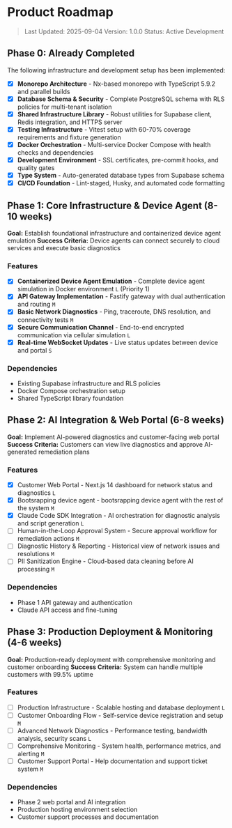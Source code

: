 # Product Roadmap

> Last Updated: 2025-09-04
> Version: 1.0.0
> Status: Active Development

## Phase 0: Already Completed

The following infrastructure and development setup has been implemented:

- [x] **Monorepo Architecture** - Nx-based monorepo with TypeScript 5.9.2 and parallel builds
- [x] **Database Schema & Security** - Complete PostgreSQL schema with RLS policies for multi-tenant isolation
- [x] **Shared Infrastructure Library** - Robust utilities for Supabase client, Redis integration, and HTTPS server
- [x] **Testing Infrastructure** - Vitest setup with 60-70% coverage requirements and fixture generation
- [x] **Docker Orchestration** - Multi-service Docker Compose with health checks and dependencies
- [x] **Development Environment** - SSL certificates, pre-commit hooks, and quality gates
- [x] **Type System** - Auto-generated database types from Supabase schema
- [x] **CI/CD Foundation** - Lint-staged, Husky, and automated code formatting

## Phase 1: Core Infrastructure & Device Agent (8-10 weeks)

**Goal:** Establish foundational infrastructure and containerized device agent emulation
**Success Criteria:** Device agents can connect securely to cloud services and execute basic diagnostics

### Features

- [x] **Containerized Device Agent Emulation** - Complete device agent simulation in Docker environment `L` (Priority 1)
- [x] **API Gateway Implementation** - Fastify gateway with dual authentication and routing `M`
- [x] **Basic Network Diagnostics** - Ping, traceroute, DNS resolution, and connectivity tests `M`
- [x] **Secure Communication Channel** - End-to-end encrypted communication via cellular simulation `L`
- [x] **Real-time WebSocket Updates** - Live status updates between device and portal `S`

### Dependencies

- Existing Supabase infrastructure and RLS policies
- Docker Compose orchestration setup
- Shared TypeScript library foundation

## Phase 2: AI Integration & Web Portal (6-8 weeks)

**Goal:** Implement AI-powered diagnostics and customer-facing web portal
**Success Criteria:** Customers can view live diagnostics and approve AI-generated remediation plans

### Features

- [x] Customer Web Portal - Next.js 14 dashboard for network status and diagnostics `L`
- [x] Bootsrapping device agent - bootsrapping device agent with the rest of the system `M`
- [x] Claude Code SDK Integration - AI orchestration for diagnostic analysis and script generation `L`
- [ ] Human-in-the-Loop Approval System - Secure approval workflow for remediation actions `M`
- [ ] Diagnostic History & Reporting - Historical view of network issues and resolutions `M`
- [ ] PII Sanitization Engine - Cloud-based data cleaning before AI processing `M`

### Dependencies

- Phase 1 API gateway and authentication
- Claude API access and fine-tuning

## Phase 3: Production Deployment & Monitoring (4-6 weeks)

**Goal:** Production-ready deployment with comprehensive monitoring and customer onboarding
**Success Criteria:** System can handle multiple customers with 99.5% uptime

### Features

- [ ] Production Infrastructure - Scalable hosting and database deployment `L`
- [ ] Customer Onboarding Flow - Self-service device registration and setup `M`
- [ ] Advanced Network Diagnostics - Performance testing, bandwidth analysis, security scans `L`
- [ ] Comprehensive Monitoring - System health, performance metrics, and alerting `M`
- [ ] Customer Support Portal - Help documentation and support ticket system `M`

### Dependencies

- Phase 2 web portal and AI integration
- Production hosting environment selection
- Customer support processes and documentation
